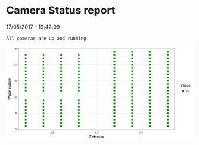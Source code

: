 Camera Status report
================
17/05/2017 - 19:42:09

    All cameras are up and running

![](camreport_files/figure-markdown_github/unnamed-chunk-2-1.png)
